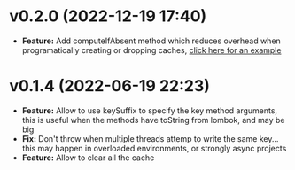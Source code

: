 v0.2.0 (2022-12-19 17:40)
===========================

* __Feature:__ Add computeIfAbsent method which reduces overhead when programatically creating or dropping
  caches, [click here for an example](https://github.com/KevinGuancheDarias/owge/blob/141f55e63ea588f875ef358b44de402f5727b068/business/src/main/java/com/kevinguanchedarias/owgejava/business/unit/HiddenUnitBo.java#L37)

v0.1.4 (2022-06-19 22:23)
==========================

* __Feature:__ Allow to use keySuffix to specify the key method arguments, this is useful when the methods have toString
  from lombok, and may be big
* __Fix:__ Don't throw when multiple threads attemp to write the same key... this may happen in overloaded environments,
  or strongly async projects
* __Feature:__ Allow to clear all the cache